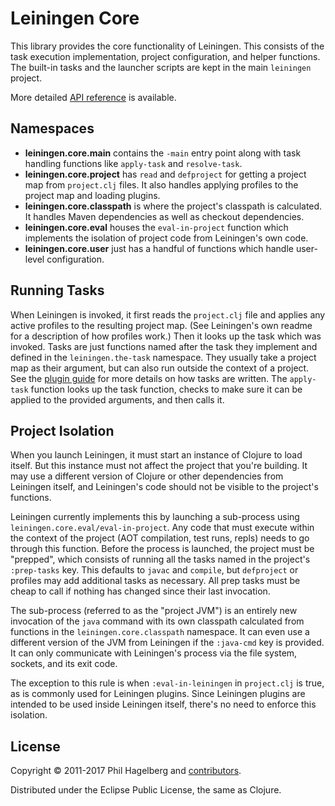 # Leiningen Core

This library provides the core functionality of Leiningen. This
consists of the task execution implementation, project configuration,
and helper functions. The built-in tasks and the launcher scripts are
kept in the main `leiningen` project.

More detailed [API reference](http://leiningen.org/reference.html) is
available.

## Namespaces

* **leiningen.core.main** contains the `-main` entry point along with
    task handling functions like `apply-task` and `resolve-task`.
* **leiningen.core.project** has `read` and `defproject` for getting a
    project map from `project.clj` files. It also handles applying
    profiles to the project map and loading plugins.
* **leiningen.core.classpath** is where the project's classpath is
    calculated. It handles Maven dependencies as well as checkout
    dependencies.
* **leiningen.core.eval** houses the `eval-in-project` function which
    implements the isolation of project code from Leiningen's own code.
* **leiningen.core.user** just has a handful of functions which handle
    user-level configuration.

## Running Tasks

When Leiningen is invoked, it first reads the `project.clj` file and
applies any active profiles to the resulting project map. (See
Leiningen's own readme for a description of how profiles work.) Then
it looks up the task which was invoked. Tasks are just functions named
after the task they implement and defined in the `leiningen.the-task`
namespace. They usually take a project map as their argument, but can
also run outside the context of a project. See the
[plugin guide](https://github.com/technomancy/leiningen/blob/stable/doc/PLUGINS.md)
for more details on how tasks are written. The `apply-task` function
looks up the task function, checks to make sure it can be applied to
the provided arguments, and then calls it.

## Project Isolation

When you launch Leiningen, it must start an instance of Clojure to
load itself. But this instance must not affect the project that you're
building. It may use a different version of Clojure or other
dependencies from Leiningen itself, and Leiningen's code should not be
visible to the project's functions.

Leiningen currently implements this by launching a sub-process using
`leiningen.core.eval/eval-in-project`. Any code that must execute
within the context of the project (AOT compilation, test runs, repls)
needs to go through this function. Before the process is launched, the
project must be "prepped", which consists of running all the tasks
named in the project's `:prep-tasks` key. This defaults to `javac` and
`compile`, but `defproject` or profiles may add additional tasks as
necessary. All prep tasks must be cheap to call if nothing has changed
since their last invocation.

The sub-process (referred to as the "project JVM") is an entirely new
invocation of the `java` command with its own classpath calculated
from functions in the `leiningen.core.classpath` namespace. It can
even use a different version of the JVM from Leiningen if the
`:java-cmd` key is provided. It can only communicate with Leiningen's
process via the file system, sockets, and its exit code.

The exception to this rule is when `:eval-in-leiningen` in
`project.clj` is true, as is commonly used for Leiningen plugins.
Since Leiningen plugins are intended to be used inside Leiningen
itself, there's no need to enforce this isolation.

## License

Copyright © 2011-2017 Phil Hagelberg and 
[contributors](https://www.ohloh.net/p/leiningen/contributors).

Distributed under the Eclipse Public License, the same as Clojure.

